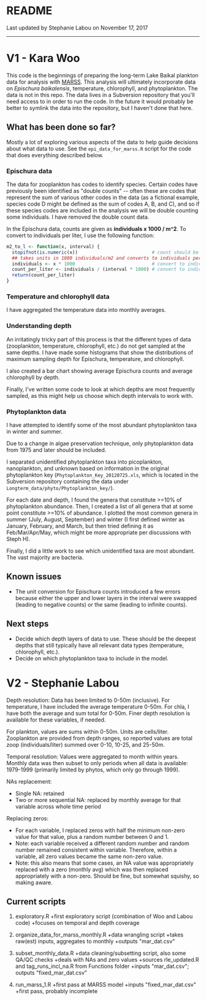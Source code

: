 # README
Last updated by Stephanie Labou on November 17, 2017

---

# V1 - Kara Woo

This code is the beginnings of preparing the long-term Lake Baikal plankton data
for analysis with
[MARSS](https://cran.r-project.org/web/packages/MARSS/index.html). This analysis
will ultimately incorporate data on *Epischura baikalensis*, temperature,
chlorophyll, and phytoplankton. The data is not in this repo. The data lives in
a Subversion repository that you'll need access to in order to run the code. In
the future it would probably be better to symlink the data into the repository,
but I haven't done that here.

## What has been done so far?

Mostly a lot of exploring various aspects of the data to help guide decisions
about what data to use. See the `epi_data_for_marss.R` script for the code that
does everything described below.

### Epischura data

The data for zooplankton has codes to identify species. Certain codes have
previously been identified as "double counts" -- often these are codes that
represent the sum of various other codes in the data (as a fictional example,
species code D might be defined as the sum of codes A, B, and C), and so if
these species codes are included in the analysis we will be double counting some
individuals. I have removed the double count data.

In the Epischura data, counts are given as **individuals x 1000 / m^2**. To
convert to individuals per liter, I use the following function:

``` R
m2_to_l <- function(x, interval) {
  stopifnot(is.numeric(x))                           # count should be numeric
  ## takes units in 1000 individuals/m2 and converts to individuals per liter
  individuals <- x * 1000                            # convert to individuals/m2
  count_per_liter <- individuals / (interval * 1000) # convert to indiv./liter
  return(count_per_liter)
}
```

### Temperature and chlorophyll data

I have aggregated the temperature data into monthly averages.

### Understanding depth

An irritatingly tricky part of this process is that the different types of data
(zooplankton, temperature, chlorophyll, etc.) do not get sampled at the same
depths. I have made some histograms that show the distributions of maximum
sampling depth for Epischura, temperature, and chlorophyll.

I also created a bar chart showing average Epischura counts and average
chlorophyll by depth.

Finally, I've written some code to look at which depths are most frequently
sampled, as this might help us choose which depth intervals to work with.

### Phytoplankton data

I have attempted to identify some of the most abundant phytoplankton taxa in
winter and summer.

Due to a change in algae preservation technique, only phytoplankton data from
1975 and later should be included.

I separated unidentified phytoplankton taxa into picoplankton, nanoplankton, and
unknown based on information in the original phytoplankton key
(`Phytoplankton_Key_20120725.xls`, which is located in the Subversion repository
containing the data under `Longterm_data/phyto/Phytoplankton_key/`).

For each date and depth, I found the genera that constitute >=10% of
phytoplankton abundance. Then, I created a list of all genera that at some point
constitute >=10% of abundance. I plotted the most common genera in summer (July,
August, September) and winter (I first defined winter as January, February, and
March, but then tried defining it as Feb/Mar/Apr/May, which might be more
appropriate per discussions with Steph H).

Finally, I did a little work to see which unidentified taxa are most abundant.
The vast majority are bacteria.

## Known issues

* The unit conversion for Epischura counts introduced a few errors because
  either the upper and lower layers in the interval were swapped (leading to
  negative counts) or the same (leading to infinite counts).

## Next steps

* Decide which depth layers of data to use. These should be the deepest depths
  that still typically have all relevant data types (temperature, chlorophyll,
  etc.).
* Decide on which phytoplankton taxa to include in the model.

# V2 - Stephanie Labou
	
Depth resolution: Data has been limited to 0-50m (inclusive). For temperature, I have included the average temperature 0-50m. For chla, I have both the average and sum total for 0-50m. Finer depth resolution is available for these variables, if needed.

For plankton, values are sums within 0-50m. Units are cells/liter. Zooplankton are provided from depth ranges, so reported values are total zoop (individuals/liter) summed over 0-10, 10-25, and 25-50m. 

Temporal resolution: Values were aggregated to month within years. Monthly data was then subset to only periods when all data is available: 1979-1999 (primarily limited by phytos, which only go through 1999).

NAs replacement: 
* Single NA: retained
* Two or more sequential NA: replaced by monthly average for that variable across whole time period

Replacing zeros:
* For each variable, I replaced zeros with half the minimum non-zero value for that value, plus a random number between 0 and 1. 
* Note: each variable received a different random number and random number remained consistent within variable. Therefore, within a variable, all zero values became the same non-zero value.
* Note: this also means that some cases, an NA value was appropriately replaced with a zero (monthly avg) which was then replaced appropriately with a non-zero. Should be fine, but somewhat squishy, so making aware.

## Current scripts

1. exploratory.R 
  +first exploratory script (combination of Woo and Labou code)
  +focuses on temporal and depth coverage

2. organize_data_for_marss_monthly.R
  +data wrangling script
  +takes raw(est) inputs, aggregates to monthly
  +outputs "mar_dat.csv"

3. subset_monthly_data.R
  +data cleaning/subsetting script, also some QA/QC checks
  +deals with NAs and zero values
  +sources rle_updated.R and tag_runs_incl_na.R from Functions folder
  +inputs "mar_dat.csv"; outputs "fixed_mar_dat.csv"
  
4. run_marss_1.R
  +first pass at MARSS model
  +inputs "fixed_mar_dat.csv"
  +first pass, probably incomplete

